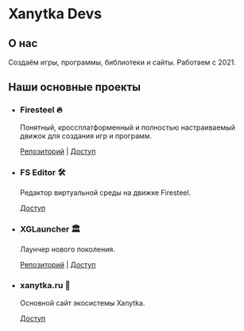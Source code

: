 # Xanytka Devs
## О нас
Создаём игры, программы, библиотеки и сайты. Работаем с 2021.

## Наши основные проекты
<ul>
<li>
  <h3>Firesteel 🔥</h3>
  <p>Понятный, кроссплатформенный и полностью настраиваемый движок для создания игр и программ.</p>
  <p>
    <a href="https://github.com/xanytka-devs/firesteel">Репозиторий</a>
    |
    <a href="https://xntk.ru/soft/fs">Доступ</a>
  </p>
</li>
<li>
  <h3>FS Editor 🛠</h3>
  <p>Редактор виртуальной среды на движке Firesteel.</p>
  <p>
    <a href="https://xntk.ru/soft/fse">Доступ</a>
  </p>
</li>
<li>
  <h3>XGLauncher 🏛</h3>
  <p>Лаунчер нового поколения.</p>
  <p>
    <a href="https://github.com/xanytka-devs/xglauncher">Репозиторий</a>
    |
    <a href="https://xntk.ru/soft/xgl">Доступ</a>
  </p>
</li>
<li>
  <h3>xanytka.ru 🌌</h3>
  <p>Основной сайт экосистемы Xanytka.</p>
  <p>
    <a href="https://xntk.ru/">Доступ</a>
  </p>
</li>
</ul>
